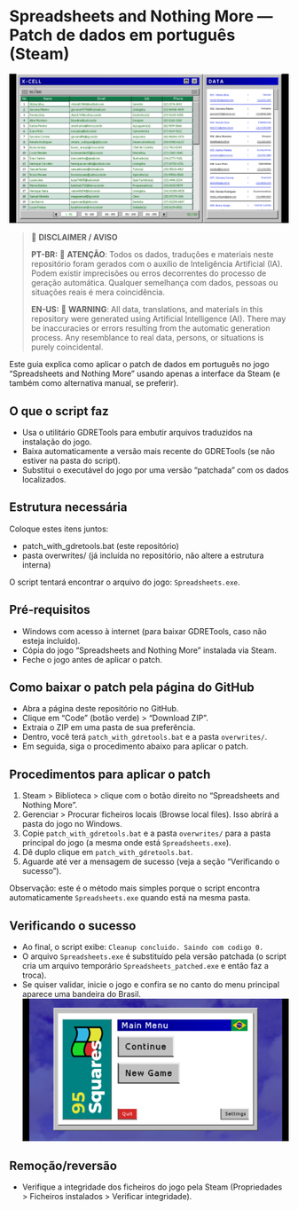 # Spreadsheets and Nothing More — Patch de dados em português (Steam)
![img_1.png](img_1.png)

> 🤖 **DISCLAIMER / AVISO**
>
> **PT-BR:**
> 🚨 **ATENÇÃO**: Todos os dados, traduções e materiais neste repositório foram gerados com o auxílio de Inteligência Artificial (IA). Podem existir imprecisões ou erros decorrentes do processo de geração automática. Qualquer semelhança com dados, pessoas ou situações reais é mera coincidência.
>
> **EN-US:**
> 🚨 **WARNING**: All data, translations, and materials in this repository were generated using Artificial Intelligence (AI). There may be inaccuracies or errors resulting from the automatic generation process. Any resemblance to real data, persons, or situations is purely coincidental.


Este guia explica como aplicar o patch de dados em português no jogo “Spreadsheets and Nothing More” usando apenas a interface da Steam (e também como alternativa manual, se preferir).

## O que o script faz
- Usa o utilitário GDRETools para embutir arquivos traduzidos na instalação do jogo.
- Baixa automaticamente a versão mais recente do GDRETools (se não estiver na pasta do script).
- Substitui o executável do jogo por uma versão “patchada” com os dados localizados.

## Estrutura necessária
Coloque estes itens juntos:
- patch_with_gdretools.bat (este repositório)
- pasta overwrites/ (já incluída no repositório, não altere a estrutura interna)

O script tentará encontrar o arquivo do jogo: `Spreadsheets.exe`.

## Pré‑requisitos
- Windows com acesso à internet (para baixar GDRETools, caso não esteja incluído).
- Cópia do jogo “Spreadsheets and Nothing More” instalada via Steam.
- Feche o jogo antes de aplicar o patch.

## Como baixar o patch pela página do GitHub
- Abra a página deste repositório no GitHub.
- Clique em “Code” (botão verde) > “Download ZIP”.
- Extraia o ZIP em uma pasta de sua preferência.
- Dentro, você terá `patch_with_gdretools.bat` e a pasta `overwrites/`.
- Em seguida, siga o procedimento abaixo para aplicar o patch.

## Procedimentos para aplicar o patch
1) Steam > Biblioteca > clique com o botão direito no “Spreadsheets and Nothing More”.
2) Gerenciar > Procurar ficheiros locais (Browse local files). Isso abrirá a pasta do jogo no Windows.
3) Copie `patch_with_gdretools.bat` e a pasta `overwrites/` para a pasta principal do jogo (a mesma onde está `Spreadsheets.exe`).
4) Dê duplo clique em `patch_with_gdretools.bat`.
5) Aguarde até ver a mensagem de sucesso (veja a seção “Verificando o sucesso”).

Observação: este é o método mais simples porque o script encontra automaticamente `Spreadsheets.exe` quando está na mesma pasta.

## Verificando o sucesso
- Ao final, o script exibe: `Cleanup concluido. Saindo com codigo 0.`
- O arquivo `Spreadsheets.exe` é substituído pela versão patchada (o script cria um arquivo temporário `Spreadsheets_patched.exe` e então faz a troca).
- Se quiser validar, inicie o jogo e confira se no canto do menu principal aparece uma bandeira do Brasil.
  ![img.png](img.png)

## Remoção/reversão
- Verifique a integridade dos ficheiros do jogo pela Steam (Propriedades > Ficheiros instalados > Verificar integridade).
